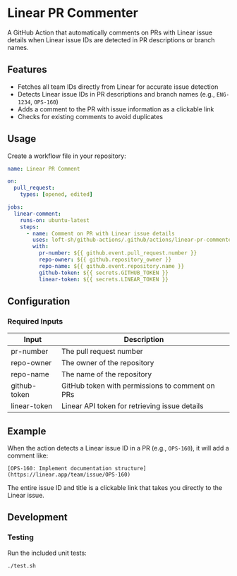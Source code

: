 # Linear PR Commenter

A GitHub Action that automatically comments on PRs with Linear issue details when Linear issue IDs are detected in PR descriptions or branch names.

## Features

- Fetches all team IDs directly from Linear for accurate issue detection
- Detects Linear issue IDs in PR descriptions and branch names (e.g., `ENG-1234`, `OPS-160`)
- Adds a comment to the PR with issue information as a clickable link
- Checks for existing comments to avoid duplicates

## Usage

Create a workflow file in your repository:

```yaml
name: Linear PR Comment

on:
  pull_request:
    types: [opened, edited]

jobs:
  linear-comment:
    runs-on: ubuntu-latest
    steps:
      - name: Comment on PR with Linear issue details
        uses: loft-sh/github-actions/.github/actions/linear-pr-commenter@linear-pr-commenter/v1
        with:
          pr-number: ${{ github.event.pull_request.number }}
          repo-owner: ${{ github.repository_owner }}
          repo-name: ${{ github.event.repository.name }}
          github-token: ${{ secrets.GITHUB_TOKEN }}
          linear-token: ${{ secrets.LINEAR_TOKEN }}
```

## Configuration

### Required Inputs

| Input         | Description                                     |
|---------------|-------------------------------------------------|
| pr-number     | The pull request number                         |
| repo-owner    | The owner of the repository                     |
| repo-name     | The name of the repository                      |
| github-token  | GitHub token with permissions to comment on PRs |
| linear-token  | Linear API token for retrieving issue details   |

## Example

When the action detects a Linear issue ID in a PR (e.g., `OPS-160`), it will add a comment like:

```
[OPS-160: Implement documentation structure](https://linear.app/team/issue/OPS-160)
```

The entire issue ID and title is a clickable link that takes you directly to the Linear issue.

## Development

### Testing

Run the included unit tests:

```bash
./test.sh
```
